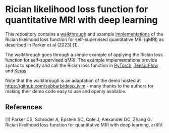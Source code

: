 # Rician likelihood loss function for quantitative MRI with deep learning

This repository contains a [walkthrough](Walkthrough/Walkthrough_Rician_Loss.ipynb) and example [implementations](Implementations) of the Rician likelihood loss function for self-supervised quantitative MRI (qMRI) as described in Parker et al (2023) [1]. 

The walkthrough goes through a simple example of applying the Rician loss function for self-supervised qMRI. The example implementations provide syntax to specify and call the Rician loss function in [PyTorch](Implementations/Rician_Loss_PyTorch.ipynb), [TensorFlow](Implementations/Rician_Loss_TensorFlow.ipynb) and [Keras](Implementations/Rician_Loss_Keras.ipynb).

Note that the walkthrough is an adaptation of the demo hosted at https://github.com/sebbarb/deep_ivim - many thanks to the authors for making their demo code easy to use and openly available.


## References
[1] Parker CS, Schroder A, Epstein SC, Cole J, Alexander DC, Zhang G. Rician likelihood loss function for quantitative MRI with deep learning, arXiV.












